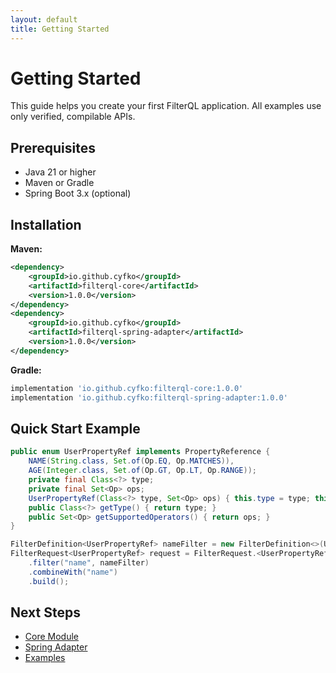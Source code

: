 ```yaml
---
layout: default
title: Getting Started
---
```


# Getting Started

This guide helps you create your first FilterQL application. All examples use only verified, compilable APIs.

## Prerequisites
- Java 21 or higher
- Maven or Gradle
- Spring Boot 3.x (optional)

## Installation
**Maven:**
```xml
<dependency>
    <groupId>io.github.cyfko</groupId>
    <artifactId>filterql-core</artifactId>
    <version>1.0.0</version>
</dependency>
<dependency>
    <groupId>io.github.cyfko</groupId>
    <artifactId>filterql-spring-adapter</artifactId>
    <version>1.0.0</version>
</dependency>
```
**Gradle:**
```gradle
implementation 'io.github.cyfko:filterql-core:1.0.0'
implementation 'io.github.cyfko:filterql-spring-adapter:1.0.0'
```

## Quick Start Example
```java
public enum UserPropertyRef implements PropertyReference {
    NAME(String.class, Set.of(Op.EQ, Op.MATCHES)),
    AGE(Integer.class, Set.of(Op.GT, Op.LT, Op.RANGE));
    private final Class<?> type;
    private final Set<Op> ops;
    UserPropertyRef(Class<?> type, Set<Op> ops) { this.type = type; this.ops = ops; }
    public Class<?> getType() { return type; }
    public Set<Op> getSupportedOperators() { return ops; }
}

FilterDefinition<UserPropertyRef> nameFilter = new FilterDefinition<>(UserPropertyRef.NAME, Op.MATCHES, "John%") ;
FilterRequest<UserPropertyRef> request = FilterRequest.<UserPropertyRef>builder()
    .filter("name", nameFilter)
    .combineWith("name")
    .build();
```

## Next Steps
- [Core Module](core-module.md)
- [Spring Adapter](spring-adapter.md)
- [Examples](examples.md)
